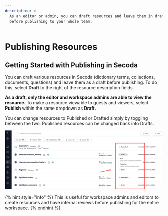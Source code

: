 ```yaml
---
description: >-
  As an editor or admin, you can draft resources and leave them in draft mode
  before publishing to your whole team.
---
```


# Publishing Resources

## **Getting Started with Publishing in Secoda** <a href="#h_3a4bfd6458" id="h_3a4bfd6458"></a>

You can draft various resources in Secoda (dictionary terms, collections, documents, questions) and leave them as a draft before publishing. To do this, select **Draft** to the right of the resource description fields.&#x20;

**As a draft, only the editor and workspace admins are able to view the resource.** To make a resource viewable to guests and viewers, select **Publish** within the same dropdown as **Draft.**&#x20;

You can change resources to Published or Drafted simply by toggling between the two. Published resources can be changed back into Drafts.

![](<../../.gitbook/assets/Group 592.png>)

{% hint style="info" %}
This is useful for workspace admins and editors to create resources and have internal reviews before publishing for the entire workspace.
{% endhint %}

